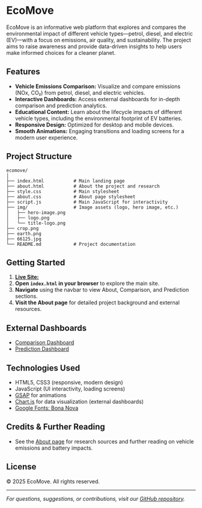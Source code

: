# EcoMove

EcoMove is an informative web platform that explores and compares the environmental impact of different vehicle types—petrol, diesel, and electric (EV)—with a focus on emissions, air quality, and sustainability. The project aims to raise awareness and provide data-driven insights to help users make informed choices for a cleaner planet.

## Features

- **Vehicle Emissions Comparison:** Visualize and compare emissions (NOx, CO₂) from petrol, diesel, and electric vehicles.
- **Interactive Dashboards:** Access external dashboards for in-depth comparison and prediction analytics.
- **Educational Content:** Learn about the lifecycle impacts of different vehicle types, including the environmental footprint of EV batteries.
- **Responsive Design:** Optimized for desktop and mobile devices.
- **Smooth Animations:** Engaging transitions and loading screens for a modern user experience.

## Project Structure

```
ecomove/
│
├── index.html           # Main landing page
├── about.html           # About the project and research
├── style.css            # Main stylesheet
├── about.css            # About page stylesheet
├── script.js            # Main JavaScript for interactivity
├── img/                 # Image assets (logo, hero image, etc.)
│   ├── hero-image.png
│   ├── logo.png
│   └── title-logo.png
├── crop.png
├── earth.png
├── 66125.jpg
└── README.md            # Project documentation
```

## Getting Started

1. **[Live Site:](https://gopa-613.github.io/ecomove/)**
2. **Open `index.html` in your browser** to explore the main site.
3. **Navigate** using the navbar to view About, Comparison, and Prediction sections.
4. **Visit the About page** for detailed project background and external resources.

## External Dashboards

- [Comparison Dashboard](https://ecomove-comparison-dashboard-graphs.streamlit.app/#comparison-based-on-age-of-vehicles)
- [Prediction Dashboard](https://ecomove-comparison-dashboard.streamlit.app/#prediction-dashboard)

## Technologies Used

- HTML5, CSS3 (responsive, modern design)
- JavaScript (UI interactivity, loading screens)
- [GSAP](https://greensock.com/gsap/) for animations
- [Chart.js](https://www.chartjs.org/) for data visualization (external dashboards)
- [Google Fonts: Bona Nova](https://fonts.google.com/specimen/Bona+Nova)

## Credits & Further Reading

- See the [About page](about.html) for research sources and further reading on vehicle emissions and battery impacts.

## License

© 2025 EcoMove. All rights reserved.

---

_For questions, suggestions, or contributions, visit our [GitHub repository](https://github.com/Gopa-613/ecomove)._
